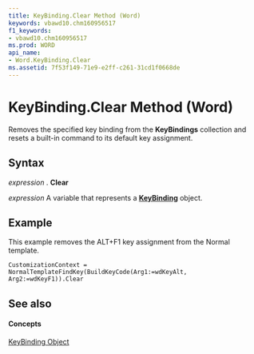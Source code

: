 ```yaml
---
title: KeyBinding.Clear Method (Word)
keywords: vbawd10.chm160956517
f1_keywords:
- vbawd10.chm160956517
ms.prod: WORD
api_name:
- Word.KeyBinding.Clear
ms.assetid: 7f53f149-71e9-e2ff-c261-31cd1f0668de
---
```



# KeyBinding.Clear Method (Word)

Removes the specified key binding from the  **KeyBindings** collection and resets a built-in command to its default key assignment.


## Syntax

 _expression_ . **Clear**

 _expression_ A variable that represents a **[KeyBinding](keybinding-object-word.md)** object.


## Example

This example removes the ALT+F1 key assignment from the Normal template.


```
CustomizationContext = NormalTemplateFindKey(BuildKeyCode(Arg1:=wdKeyAlt, Arg2:=wdKeyF1)).Clear
```


## See also


#### Concepts


[KeyBinding Object](keybinding-object-word.md)


